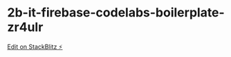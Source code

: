 # 2b-it-firebase-codelabs-boilerplate-zr4ulr

[Edit on StackBlitz ⚡️](https://stackblitz.com/edit/2b-it-firebase-codelabs-boilerplate-zr4ulr)